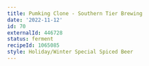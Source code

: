 ```yaml
---
title: Pumking Clone - Southern Tier Brewing
date: '2022-11-12'
id: 70
externalId: 446728
status: ferment
recipeId: 1065085
style: Holiday/Winter Special Spiced Beer
---
```


